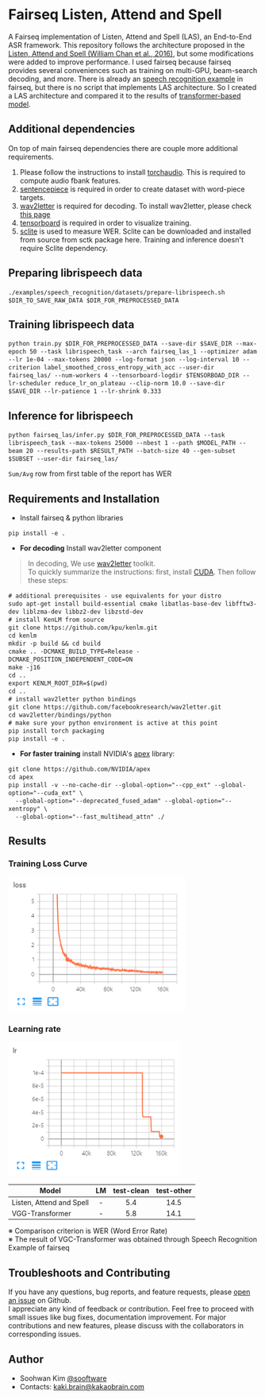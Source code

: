 # Fairseq Listen, Attend and Spell
A Fairseq implementation of Listen, Attend and Spell (LAS), an End-to-End ASR framework. This repository follows the architecture proposed in the [Listen, Attend and Spell (William Chan et al., 2016)](https://arxiv.org/abs/1508.01211), but some modifications were added to improve performance. I used fairseq because fairseq provides several conveniences such as training on multi-GPU, beam-search decoding, and more. There is already an [speech recognition example](https://github.com/pytorch/fairseq/tree/master/examples/speech_recognition) in fairseq, but there is no script that implements LAS architecture. 
So I created a LAS architecture and compared it to the results of [transformer-based model](https://github.com/pytorch/fairseq/tree/master/examples/speech_recognition).  
  
## Additional dependencies  
On top of main fairseq dependencies there are couple more additional requirements.  
1. Please follow the instructions to install [torchaudio](https://github.com/pytorch/audio). This is required to compute audio fbank features.  
2. [sentencepiece](https://github.com/google/sentencepiece) is required in order to create dataset with word-piece targets.    
3. [wav2letter](https://github.com/facebookresearch/wav2letter) is required for decoding. To install wav2letter, please check [this page](https://github.com/sooftware/Fairseq-Listen-Attend-Spell#Requirements-and-Installation)  
4. [tensorboard](https://www.tensorflow.org/tensorboard?hl=ko) is required in order to visualize training.
5. [sclite](http://www1.icsi.berkeley.edu/Speech/docs/sctk-1.2/sclite.htm#sclite_name_0) is used to measure WER. Sclite can be downloaded and installed from source from sctk package here. Training and inference doesn't require Sclite dependency.  
    
## Preparing librispeech data  
```
./examples/speech_recognition/datasets/prepare-librispeech.sh $DIR_TO_SAVE_RAW_DATA $DIR_FOR_PREPROCESSED_DATA  
```

## Training librispeech data  
```
python train.py $DIR_FOR_PREPROCESSED_DATA --save-dir $SAVE_DIR --max-epoch 50 --task librispeech_task --arch fairseq_las_1 --optimizer adam --lr 1e-04 --max-tokens 20000 --log-format json --log-interval 10 --criterion label_smoothed_cross_entropy_with_acc --user-dir fairseq_las/ --num-workers 4 --tensorboard-logdir $TENSORBOAD_DIR --lr-scheduler reduce_lr_on_plateau --clip-norm 10.0 --save-dir $SAVE_DIR --lr-patience 1 --lr-shrink 0.333
```
  
## Inference for librispeech
```
python fairseq_las/infer.py $DIR_FOR_PREPROCESSED_DATA --task librispeech_task --max-tokens 25000 --nbest 1 --path $MODEL_PATH --beam 20 --results-path $RESULT_PATH --batch-size 40 --gen-subset $SUBSET --user-dir fairseq_las/
```
`Sum/Avg` row from first table of the report has WER  
  
## Requirements and Installation
  
* Install fairseq & python libraries
```
pip install -e .
```
  
* **For decoding** Install wav2letter component  
> In decoding, We use [wav2letter](https://github.com/facebookresearch/wav2letter) toolkit.  
> To quickly summarize the instructions: first, install [CUDA](https://developer.nvidia.com/cuda-downloads). Then follow these steps:  
```
# additional prerequisites - use equivalents for your distro
sudo apt-get install build-essential cmake libatlas-base-dev libfftw3-dev liblzma-dev libbz2-dev libzstd-dev
# install KenLM from source
git clone https://github.com/kpu/kenlm.git
cd kenlm
mkdir -p build && cd build
cmake .. -DCMAKE_BUILD_TYPE=Release -DCMAKE_POSITION_INDEPENDENT_CODE=ON
make -j16
cd ..
export KENLM_ROOT_DIR=$(pwd)
cd ..
# install wav2letter python bindings
git clone https://github.com/facebookresearch/wav2letter.git
cd wav2letter/bindings/python
# make sure your python environment is active at this point
pip install torch packaging
pip install -e .
```  
  
* **For faster training** install NVIDIA's [apex](https://github.com/NVIDIA/apex) library:  
```
git clone https://github.com/NVIDIA/apex
cd apex
pip install -v --no-cache-dir --global-option="--cpp_ext" --global-option="--cuda_ext" \
  --global-option="--deprecated_fused_adam" --global-option="--xentropy" \
  --global-option="--fast_multihead_attn" ./
```
  
## Results  
  
### Training Loss Curve  
<img src="https://github.com/sooftware/Fairseq-Listen-Attend-Spell/blob/main/images/loss.PNG" height=270>  
  
### Learning rate  
<img src="https://github.com/sooftware/Fairseq-Listen-Attend-Spell/blob/main/images/lr.PNG" height=270>  
  
|Model|LM|test-clean|test-other|    
|--|:--:|:--:|:--:|      
|Listen, Attend and Spell|-|5.4|14.5|  
|VGG-Transformer|-|5.8|14.1|      
  
※ Comparison criterion is WER (Word Error Rate)  
※ The result of VGC-Transformer was obtained through Speech Recognition Example of fairseq
  
## Troubleshoots and Contributing
If you have any questions, bug reports, and feature requests, please [open an issue](https://github.com/sooftware/Fairseq-Listen-Attend-Spell/issues) on Github.   
I appreciate any kind of feedback or contribution.  Feel free to proceed with small issues like bug fixes, documentation improvement.  For major contributions and new features, please discuss with the collaborators in corresponding issues.  
  
## Author  
- Soohwan Kim [@sooftware](https://github.com/sooftware)
- Contacts: kaki.brain@kakaobrain.com

